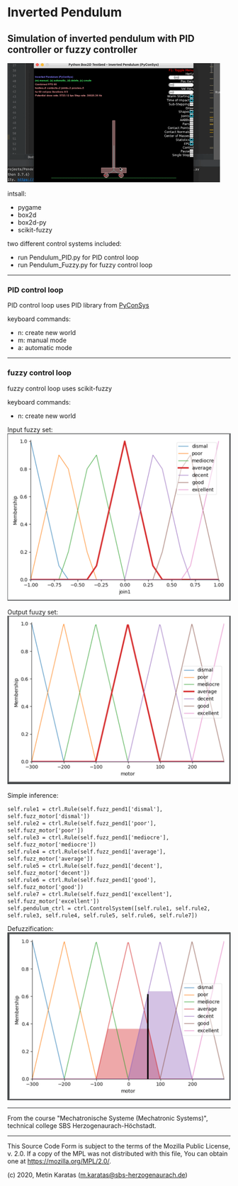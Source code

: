 # Inverted Pendulum

## Simulation of inverted pendulum with PID controller or fuzzy controller

![pendulum_start](./pendulum/pics/Pendulum.gif)

intsall:
- pygame
- box2d
- box2d-py
- scikit-fuzzy

two different control systems included:
- run Pendulum_PID.py for PID control loop
- run Pendulum_Fuzzy.py for fuzzy control loop 
___________________________________________________________________________________________
### PID control loop

PID control loop uses PID library from [PyConSys](https://github.com/mck-sbs/PyConSys)

keyboard commands:
- n: create new world
- m: manual mode
- a: automatic mode
___________________________________________________________________________________________
### fuzzy control loop
fuzzy control loop uses scikit-fuzzy

keyboard commands:
- n: create new world

Input fuzzy set:
![input_set](./pendulum/pics/input_set.png)

Output fuuzy set:
![input_set](./pendulum/pics/output_set.png)

Simple inference:
```
self.rule1 = ctrl.Rule(self.fuzz_pend1['dismal'], self.fuzz_motor['dismal'])
self.rule2 = ctrl.Rule(self.fuzz_pend1['poor'], self.fuzz_motor['poor'])
self.rule3 = ctrl.Rule(self.fuzz_pend1['mediocre'], self.fuzz_motor['mediocre'])
self.rule4 = ctrl.Rule(self.fuzz_pend1['average'], self.fuzz_motor['average'])
self.rule5 = ctrl.Rule(self.fuzz_pend1['decent'], self.fuzz_motor['decent'])
self.rule6 = ctrl.Rule(self.fuzz_pend1['good'], self.fuzz_motor['good'])
self.rule7 = ctrl.Rule(self.fuzz_pend1['excellent'], self.fuzz_motor['excellent'])
self.pendulum_ctrl = ctrl.ControlSystem([self.rule1, self.rule2, self.rule3, self.rule4, self.rule5, self.rule6, self.rule7])
```


Defuzzification:
![input_set](./pendulum/pics/defuzzification.png)
___________________________________________________________________________________________


From the course "Mechatronische Systeme (Mechatronic Systems)", technical college SBS Herzogenaurach-Höchstadt.

___________________________________________________________________________________________

This Source Code Form is subject to the terms of the Mozilla Public
License, v. 2.0. If a copy of the MPL was not distributed with this
file, You can obtain one at https://mozilla.org/MPL/2.0/.

(c) 2020, Metin Karatas (m.karatas@sbs-herzogenaurach.de)

